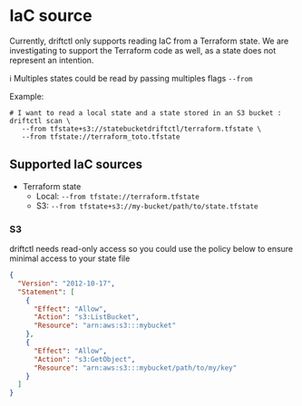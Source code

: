 # IaC source

Currently, driftctl only supports reading IaC from a Terraform state.
We are investigating to support the Terraform code as well, as a state does not represent an intention.

ℹ️ Multiples states could be read by passing multiples flags `--from`

Example:
```shell
# I want to read a local state and a state stored in an S3 bucket :
driftctl scan \
   --from tfstate+s3://statebucketdriftctl/terraform.tfstate \
   --from tfstate://terraform_toto.tfstate
```


## Supported IaC sources

* Terraform state
  * Local: `--from tfstate://terraform.tfstate`
  * S3: `--from tfstate+s3://my-bucket/path/to/state.tfstate`

### S3

driftctl needs read-only access so you could use the policy below to ensure minimal access to your state file

```json
{
  "Version": "2012-10-17",
  "Statement": [
    {
      "Effect": "Allow",
      "Action": "s3:ListBucket",
      "Resource": "arn:aws:s3:::mybucket"
    },
    {
      "Effect": "Allow",
      "Action": "s3:GetObject",
      "Resource": "arn:aws:s3:::mybucket/path/to/my/key"
    }
  ]
}
```
